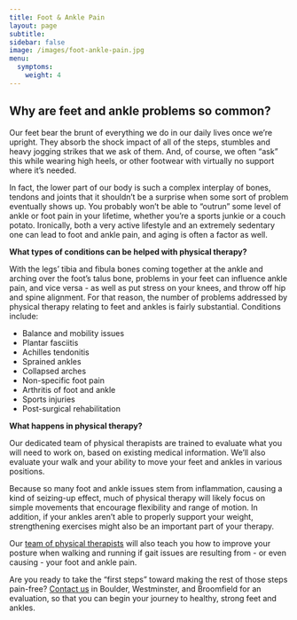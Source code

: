 ```yaml
---
title: Foot & Ankle Pain
layout: page
subtitle:
sidebar: false
image: /images/foot-ankle-pain.jpg
menu:
  symptoms:
    weight: 4
---
```


## Why are feet and ankle problems so common?

Our feet bear the brunt of everything we do in our daily lives once we’re upright. They absorb the shock impact of all of the steps, stumbles and heavy jogging strikes that we ask of them. And, of course, we often “ask” this while wearing high heels, or other footwear with virtually no support where it’s needed.

In fact, the lower part of our body is such a complex interplay of bones, tendons and joints that it shouldn’t be a surprise when some sort of problem eventually shows up. You probably won’t be able to “outrun” some level of ankle or foot pain in your lifetime, whether you’re a sports junkie or a couch potato. Ironically, both a very active lifestyle and an extremely sedentary one can lead to foot and ankle pain, and aging is often a factor as well.

**What types of conditions can be helped with physical therapy?**

With the legs’ tibia and fibula bones coming together at the ankle and arching over the foot’s talus bone, problems in your feet can influence ankle pain, and vice versa - as well as put stress on your knees, and throw off hip and spine alignment. For that reason, the number of problems addressed by physical therapy relating to feet and ankles is fairly substantial. Conditions include:

* Balance and mobility issues
* Plantar fasciitis
* Achilles tendonitis
* Sprained ankles
* Collapsed arches
* Non-specific foot pain
* Arthritis of foot and ankle
* Sports injuries
* Post-surgical rehabilitation

**What happens in physical therapy?**

Our dedicated team of physical therapists are trained to evaluate what you will need to work on, based on existing medical information. We’ll also evaluate your walk and your ability to move your feet and ankles in various positions.

Because so many foot and ankle issues stem from inflammation, causing a kind of seizing-up effect, much of physical therapy will likely focus on simple movements that encourage flexibility and range of motion. In addition, if your ankles aren’t able to properly support your weight, strengthening exercises might also be an important part of your therapy.

Our [team of physical therapists](/our-staff/) will also teach you how to improve your posture when walking and running if gait issues are resulting from - or even causing - your foot and ankle pain.

Are you ready to take the “first steps” toward making the rest of those steps pain-free? [Contact us](/contact-us/) in Boulder, Westminster, and Broomfield for an evaluation, so that you can begin your journey to healthy, strong feet and ankles.
